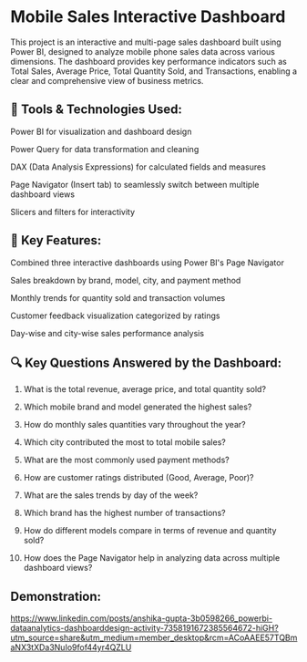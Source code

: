 # Mobile Sales Interactive Dashboard
This project is an interactive and multi-page sales dashboard built using Power BI, designed to analyze mobile phone sales data across various dimensions. The dashboard provides key performance indicators such as Total Sales, Average Price, Total Quantity Sold, and Transactions, enabling a clear and comprehensive view of business metrics.

## 🔧 Tools & Technologies Used:
Power BI for visualization and dashboard design

Power Query for data transformation and cleaning

DAX (Data Analysis Expressions) for calculated fields and measures

Page Navigator (Insert tab) to seamlessly switch between multiple dashboard views

Slicers and filters for interactivity

## 📌 Key Features:
Combined three interactive dashboards using Power BI's Page Navigator

Sales breakdown by brand, model, city, and payment method

Monthly trends for quantity sold and transaction volumes

Customer feedback visualization categorized by ratings

Day-wise and city-wise sales performance analysis

## 🔍 Key Questions Answered by the Dashboard:
1. What is the total revenue, average price, and total quantity sold?

2. Which mobile brand and model generated the highest sales?

3. How do monthly sales quantities vary throughout the year?

4. Which city contributed the most to total mobile sales?

5. What are the most commonly used payment methods?

6. How are customer ratings distributed (Good, Average, Poor)?

7. What are the sales trends by day of the week?

8. Which brand has the highest number of transactions?

9. How do different models compare in terms of revenue and quantity sold?

10. How does the Page Navigator help in analyzing data across multiple dashboard views?

## Demonstration:
https://www.linkedin.com/posts/anshika-gupta-3b0598266_powerbi-dataanalytics-dashboarddesign-activity-7358191672385564672-hiGH?utm_source=share&utm_medium=member_desktop&rcm=ACoAAEE57TQBmaNX3tXDa3NuIo9fof44yr4QZLU




